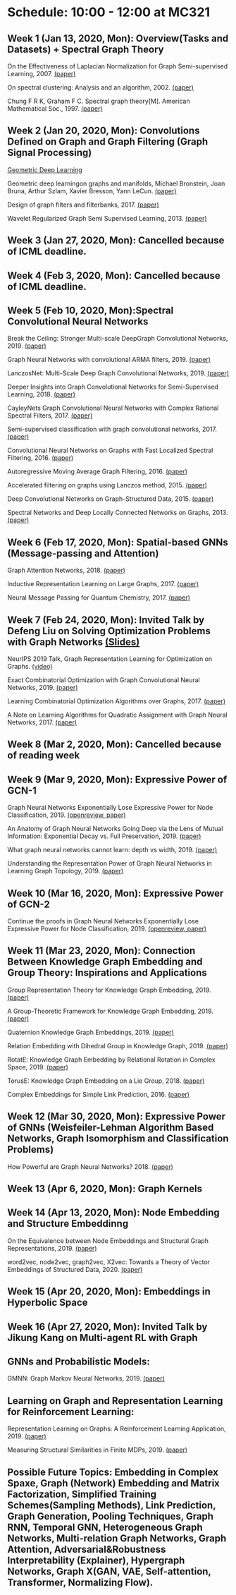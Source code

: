 # Schedule: 10:00 - 12:00 at MC321

## Week 1 (Jan 13, 2020, Mon): Overview(Tasks and Datasets) + Spectral Graph Theory

On the Effectiveness of Laplacian Normalization for Graph Semi-supervised Learning, 2007. [(paper)](http://riejohnson.com/rie/JZ07_Laplacian.pdf)

On spectral clustering: Analysis and an algorithm, 2002. [(paper)](https://papers.nips.cc/paper/2092-on-spectral-clustering-analysis-and-an-algorithm.pdf)

Chung F R K, Graham F C. Spectral graph theory[M]. American Mathematical Soc., 1997. [(paper)](https://b-ok.cc/book/1133167/fba36a)

## Week 2 (Jan 20, 2020, Mon): Convolutions Defined on Graph and Graph Filtering (Graph Signal Processing)

[Geometric Deep Learning](http://geometricdeeplearning.com/)

Geometric deep learningon graphs and manifolds, Michael Bronstein, Joan Bruna, Arthur Szlam, Xavier Bresson, Yann LeCun. [(paper)](https://www.dropbox.com/s/99eyutemrdb17kj/SIAM%202018.pdf?dl=0)

Design of graph filters and filterbanks, 2017. [(paper)](https://arxiv.org/pdf/1711.02046.pdf)

Wavelet Regularized Graph Semi Supervised Learning, 2013. [(paper)](http://citeseerx.ist.psu.edu/viewdoc/download?doi=10.1.1.600.9672&rep=rep1&type=pdf)

## Week 3 (Jan 27, 2020, Mon): Cancelled because of ICML deadline.

## Week 4 (Feb 3, 2020, Mon): Cancelled because of ICML deadline.

## Week 5 (Feb 10, 2020, Mon):Spectral Convolutional Neural Networks

Break the Ceiling: Stronger Multi-scale DeepGraph Convolutional Networks, 2019. [(paper)](https://arxiv.org/pdf/1906.02174.pdf)

Graph Neural Networks with convolutional ARMA filters, 2019. [(paper)](https://arxiv.org/pdf/1901.01343.pdf)

LanczosNet: Multi-Scale Deep Graph Convolutional Networks, 2019. [(paper)](https://arxiv.org/pdf/1901.01484.pdf)

Deeper Insights into Graph Convolutional Networks for Semi-Supervised Learning, 2018. [(paper)](https://arxiv.org/pdf/1801.07606.pdf)

CayleyNets Graph Convolutional Neural Networks with Complex Rational Spectral Filters, 2017. [(paper)](https://arxiv.org/pdf/1705.07664.pdf)

Semi-supervised classification with graph convolutional networks, 2017. [(paper)](https://arxiv.org/pdf/1609.02907.pdf)
 
Convolutional Neural Networks on Graphs with Fast Localized Spectral Filtering, 2016. [(paper)](https://arxiv.org/pdf/1606.09375.pdf)
 
Autoregressive Moving Average Graph Filtering, 2016. [(paper)](https://arxiv.org/pdf/1602.04436.pdf)

Accelerated filtering on graphs using Lanczos method, 2015. [(paper)](https://arxiv.org/pdf/1509.04537.pdf)

Deep Convolutional Networks on Graph-Structured Data, 2015. [(paper)](https://arxiv.org/pdf/1506.05163.pdf)

Spectral Networks and Deep Locally Connected Networks on Graphs, 2013. [(paper)](https://arxiv.org/pdf/1312.6203.pdf)


## Week 6 (Feb 17, 2020, Mon): Spatial-based GNNs (Message-passing and Attention)

Graph Attention Networks, 2018. [(paper)](https://arxiv.org/pdf/1710.10903.pdf)

Inductive Representation Learning on Large Graphs, 2017. [(paper)](https://cs.stanford.edu/people/jure/pubs/graphsage-nips17.pdf)

Neural Message Passing for Quantum Chemistry, 2017. [(paper)](https://arxiv.org/pdf/1704.01212.pdf)

## Week 7 (Feb 24, 2020, Mon): Invited Talk by Defeng Liu on Solving Optimization Problems with Graph Networks [(Slides)](https://github.com/SitaoLuan/Learning-on-Graphs-Reading-Group/blob/master/GNNsOpt_DefengLiu.pdf)

NeurIPS 2019 Talk, Graph Representation Learning for Optimization on Graphs. [(video)](https://slideslive.com/38921873/graph-representation-learning-4)

Exact Combinatorial Optimization with Graph Convolutional Neural Networks, 2019. [(paper)](https://arxiv.org/pdf/1906.01629.pdf)

Learning Combinatorial Optimization Algorithms over Graphs, 2017. [(paper)](https://papers.nips.cc/paper/7214-learning-combinatorial-optimization-algorithms-over-graphs.pdf)

A Note on Learning Algorithms for Quadratic Assignment with Graph Neural Networks, 2017. [(paper)](https://www.padl.ws/papers/Paper%2017.pdf)

## Week 8 (Mar 2, 2020, Mon):  Cancelled because of reading week

## Week 9 (Mar 9, 2020, Mon):  Expressive Power of GCN-1

Graph Neural Networks Exponentially Lose Expressive Power for Node Classification, 2019. [(openreview, ](https://openreview.net/forum?id=S1ldO2EFPr) [paper)](https://arxiv.org/pdf/1905.10947.pdf)

An Anatomy of Graph Neural Networks Going Deep via the Lens of Mutual Information: Exponential Decay vs. Full Preservation, 2019. [(paper)](https://arxiv.org/pdf/1910.04499.pdf)

What graph neural networks cannot learn: depth vs width, 2019. [(paper)](https://arxiv.org/pdf/1907.03199.pdf)

Understanding the Representation Power of Graph Neural Networks in Learning Graph Topology, 2019. [(paper)](https://arxiv.org/pdf/1907.05008.pdf)

## Week 10 (Mar 16, 2020, Mon): Expressive Power of GCN-2

Continue the proofs in Graph Neural Networks Exponentially Lose Expressive Power for Node Classification, 2019. [(openreview, ](https://openreview.net/forum?id=S1ldO2EFPr) [paper)](https://arxiv.org/pdf/1905.10947.pdf)

## Week 11 (Mar 23, 2020, Mon): Connection Between Knowledge Graph Embedding and Group Theory: Inspirations and Applications

Group Representation Theory for Knowledge Graph Embedding, 2019. [(paper)](https://grlearning.github.io/papers/15.pdf)

A Group-Theoretic Framework for Knowledge Graph Embedding, 2019. [(paper)](https://openreview.net/pdf?id=r1e30AEKPr)

Quaternion Knowledge Graph Embeddings, 2019. [(paper)](https://arxiv.org/pdf/1904.10281.pdf)

Relation Embedding with Dihedral Group in Knowledge Graph, 2019. [(paper)](https://www.aclweb.org/anthology/P19-1026.pdf)

RotatE: Knowledge Graph Embedding by Relational Rotation in Complex Space, 2019. [(paper)](https://arxiv.org/pdf/1902.10197.pdf)

TorusE: Knowledge Graph Embedding on a Lie Group, 2018. [(paper)](https://arxiv.org/abs/1711.05435)

Complex Embeddings for Simple Link Prediction, 2016. [(paper)](http://proceedings.mlr.press/v48/trouillon16.pdf)

## Week 12 (Mar 30, 2020, Mon): Expressive Power of GNNs (Weisfeiler-Lehman Algorithm Based Networks, Graph Isomorphism and Classification Problems)

How Powerful are Graph Neural Networks? 2018. [(paper)](https://arxiv.org/pdf/1810.00826.pdf)

## Week 13 (Apr 6, 2020, Mon): Graph Kernels

## Week 14 (Apr 13, 2020, Mon): Node Embedding and Structure Embeddinng

On the Equivalence between Node Embeddings and Structural Graph Representations, 2019. [(paper)](https://arxiv.org/pdf/1910.00452.pdf)

word2vec, node2vec, graph2vec, X2vec: Towards a Theory of Vector Embeddings of Structured Data, 2020. [(paper)](https://arxiv.org/pdf/2003.12590.pdf)

## Week 15 (Apr 20, 2020, Mon): Embeddings in Hyperbolic Space

## Week 16 (Apr 27, 2020, Mon): Invited Talk by Jikung Kang on Multi-agent RL with Graph

## GNNs and Probabilistic Models: 

GMNN: Graph Markov Neural Networks, 2019. [(paper)](https://arxiv.org/pdf/1905.06214.pdf)

## Learning on Graph and Representation Learning for Reinforcement Learning:

Representation Learning on Graphs: A Reinforcement Learning Application, 2019. [(paper)](http://proceedings.mlr.press/v89/madjiheurem19a/madjiheurem19a.pdf)

Measuring Structural Similarities in Finite MDPs, 2019. [(paper)](https://www.ijcai.org/Proceedings/2019/0511.pdf)

## Possible Future Topics: Embedding in Complex Spaxe, Graph (Network) Embedding and Matrix Factorization, Simplified Training Schemes(Sampling Methods), Link Prediction, Graph Generation, Pooling Techniques, Graph RNN, Temporal GNN, Heterogeneous Graph Networks, Multi-relation Graph Networks, Graph Attention, Adversarial&Robustness Interpretability (Explainer), Hypergraph Networks, Graph X(GAN, VAE, Self-attention, Transformer, Normalizing Flow).
